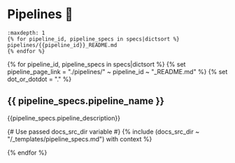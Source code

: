 # Pipelines 🔌

```{toctree}
:maxdepth: 1
{% for pipeline_id, pipeline_specs in specs|dictsort %}
pipelines/{{pipeline_id}}_README.md
{% endfor %}
```

{% for pipeline_id, pipeline_specs in specs|dictsort %}
  {% set pipeline_page_link = "./pipelines/" ~ pipeline_id ~ "_README.md" %}
  {% set dot_or_dotdot = "." %}

## {{ pipeline_specs.pipeline_name }}

{{pipeline_specs.pipeline_description}}

  {# Use passed docs_src_dir variable #}
  {% include (docs_src_dir ~ "/_templates/pipeline_specs.md") with context %}

{% endfor %}